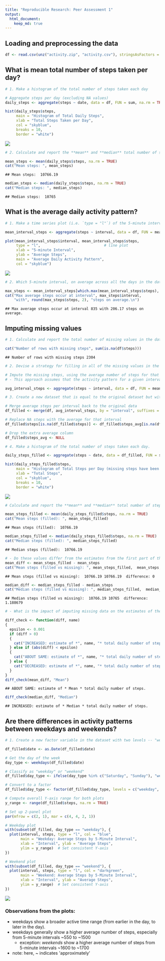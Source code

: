 ```yaml
---
title: "Reproducible Research: Peer Assessment 1"
output: 
  html_document:
    keep_md: true
---
```




## Loading and preprocessing the data


``` r
df <- read.csv(unz("activity.zip", "activity.csv"), stringsAsFactors = FALSE)
```

## What is mean total number of steps taken per day?


``` r
# 1. Make a histogram of the total number of steps taken each day

# Aggregate steps per day (excluding NA values)
daily_steps <- aggregate(steps ~ date, data = df, FUN = sum, na.rm = TRUE)

hist(daily_steps$steps,
     main = "Histogram of Total Daily Steps",
     xlab = "Total Steps Taken per Day",
     col = "skyblue",
     breaks = 10,
     border = "white")
```

![](PA1_template_files/figure-html/unnamed-chunk-2-1.png)<!-- -->


``` r
# 2. Calculate and report the **mean** and **median** total number of steps taken per day

mean_steps <- mean(daily_steps$steps, na.rm = TRUE)
cat("Mean steps: ", mean_steps)
```

```
## Mean steps:  10766.19
```

``` r
median_steps <- median(daily_steps$steps, na.rm = TRUE)
cat("Median steps: ", median_steps)
```

```
## Median steps:  10765
```

## What is the average daily activity pattern?


``` r
# 1. Make a time series plot (i.e. `type = "l"`) of the 5-minute interval (x-axis) and the average number of steps taken, averaged across all days (y-axis)

mean_interval_steps <- aggregate(steps ~ interval, data = df, FUN = mean, na.rm = TRUE)

plot(mean_interval_steps$interval, mean_interval_steps$steps,
     type = "l",                             # line plot
     xlab = "5-minute Interval",
     ylab = "Average Steps",
     main = "Average Daily Activity Pattern",
     col = "skyblue")
```

![](PA1_template_files/figure-html/unnamed-chunk-4-1.png)<!-- -->


``` r
# 2. Which 5-minute interval, on average across all the days in the dataset, contains the maximum number of steps?

max_steps <- mean_interval_steps[which.max(mean_interval_steps$steps), ]
cat("Max average steps occur at interval", max_steps$interval,
    "with", round(max_steps$steps, 2), "steps on average.\n")
```

```
## Max average steps occur at interval 835 with 206.17 steps on average.
```

## Imputing missing values


``` r
# 1. Calculate and report the total number of missing values in the dataset (i.e. the total number of rows with `NA`s)

cat("Number of rows with missing steps", sum(is.na(df$steps)))
```

```
## Number of rows with missing steps 2304
```


``` r
# 2. Devise a strategy for filling in all of the missing values in the dataset. The strategy does not need to be sophisticated. For example, you could use the mean/median for that day, or the mean for that 5-minute interval, etc.

# Impute the missing steps, using the average number of steps for that 5-minute interval across all days.
# - This approach assumes that the activity pattern for a given interval is relatively consistent day to day.

avg_interval_steps <- aggregate(steps ~ interval, data = df, FUN = mean, na.rm = TRUE)
```



``` r
# 3. Create a new dataset that is equal to the original dataset but with the missing data filled in.

# Merge average steps per interval back to the original data
df_filled <- merge(df, avg_interval_steps, by = "interval", suffixes = c("", "_avg"))

# Replace NA steps with the average for that interval
df_filled$steps[is.na(df_filled$steps)] <- df_filled$steps_avg[is.na(df_filled$steps)]

# Drop the extra average column
df_filled$steps_avg <- NULL
```


``` r
# 4. Make a histogram of the total number of steps taken each day.

daily_steps_filled <- aggregate(steps ~ date, data = df_filled, FUN = sum, na.rm = TRUE)

hist(daily_steps_filled$steps,
     main = "Histogram of Total Steps per Day (missing steps have been filled)",
     xlab = "Total Steps",
     col = "skyblue",
     breaks = 10,
     border = "white")
```

![](PA1_template_files/figure-html/unnamed-chunk-9-1.png)<!-- -->

``` r
# Calculate and report the **mean** and **median** total number of steps taken per day.

mean_steps_filled <- mean(daily_steps_filled$steps, na.rm = TRUE)
cat("Mean steps (filled): ", mean_steps_filled)
```

```
## Mean steps (filled):  10766.19
```

``` r
median_steps_filled <- median(daily_steps_filled$steps, na.rm = TRUE)
cat("Median steps (filled): ", median_steps_filled)
```

```
## Median steps (filled):  10766.19
```

``` r
# - Do these values differ from the estimates from the first part of the assignment?
mean_diff <- mean_steps_filled - mean_steps
cat("Mean steps (filled vs missing): ", mean_steps_filled,  mean_steps, " difference:", mean_diff)
```

```
## Mean steps (filled vs missing):  10766.19 10766.19  difference: 0
```

``` r
median_diff <- median_steps_filled - median_steps
cat("Median steps (filled vs missing): ", median_steps_filled,  median_steps, " difference:", median_diff)
```

```
## Median steps (filled vs missing):  10766.19 10765  difference: 1.188679
```

``` r
# - What is the impact of imputing missing data on the estimates of the total daily number of steps?

diff_check <- function(diff, name)
{
  epsilon <- 0.001
  if (diff > 0)
  {
    cat("INCREASED: estimate of *", name, "* total daily number of steps.")
  } else if (abs(diff) < epsilon)
  {
    cat("ABOUT SAME: estimate of *", name, "* total daily number of steps.")
  } else {
    cat("DECREASED: estimate of *", name, "* total daily number of steps.")
  }
}
diff_check(mean_diff, "Mean")
```

```
## ABOUT SAME: estimate of * Mean * total daily number of steps.
```

``` r
diff_check(median_diff, "Median")
```

```
## INCREASED: estimate of * Median * total daily number of steps.
```

## Are there differences in activity patterns between weekdays and weekends?


``` r
# 1. Create a new factor variable in the dataset with two levels -- "weekday" and "weekend" indicating whether a given date is a weekday or weekend day.

df_filled$date <- as.Date(df_filled$date)

# Get the day of the week
day_type <- weekdays(df_filled$date)

# Classify as "weekday" or "weekend"
df_filled$day_type <- ifelse(day_type %in% c("Saturday", "Sunday"), "weekend", "weekday")

# Convert to a factor
df_filled$day_type <- factor(df_filled$day_type, levels = c("weekday", "weekend"))
```


``` r
# Compute overall Y-axis range for both plots
y_range <- range(df_filled$steps, na.rm = TRUE)

# Set up 2-panel plot
par(mfrow = c(2, 1), mar = c(4, 4, 2, 1))

# Weekday plot
with(subset(df_filled, day_type == "weekday"), {
  plot(interval, steps, type = "l", col = "blue",
       main = "Weekday: Average Steps by 5-Minute Interval",
       xlab = "Interval", ylab = "Average Steps",
       ylim = y_range)  # Set consistent Y-axis
})

# Weekend plot
with(subset(df_filled, day_type == "weekend"), {
  plot(interval, steps, type = "l", col = "darkgreen",
       main = "Weekend: Average Steps by 5-Minute Interval",
       xlab = "Interval", ylab = "Average Steps",
       ylim = y_range)  # Set consistent Y-axis
})
```

![](PA1_template_files/figure-html/unnamed-chunk-12-1.png)<!-- -->

### Observations from the plots:
- weekdays show a broader active time range (from earlier in the day, to later in the day).
- weekdays generally show a higher average number of steps, especially from 5-minute intervals ~550 to ~1500
  - exception: *weekends* show a higher average number of steps from 5-minute intervals ~1600 to ~1700
- note: here, ~ indicates 'approximately'
